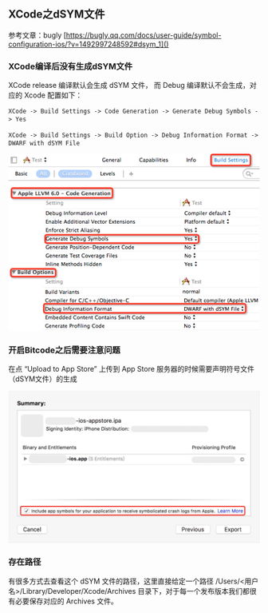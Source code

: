 ## XCode之dSYM文件

参考文章：bugly
[https://bugly.qq.com/docs/user-guide/symbol-configuration-ios/?v=1492997248592#dsym_1]()


### XCode编译后没有生成dSYM文件

XCode release 编译默认会生成 dSYM 文件， 而 Debug 编译默认不会生成，对应的 Xcode 配置如下：

	XCode -> Build Settings -> Code Generation -> Generate Debug Symbols -> Yes

	XCode -> Build Settings -> Build Option -> Debug Information Format -> DWARF with dSYM File
	
![](https://github.com/huangzhifei/huangzhifei.github.com/raw/master/images/xcode-setting.png)


### 开启Bitcode之后需要注意问题

在点 “Upload to App Store” 上传到 App Store 服务器的时候需要声明符号文件（dSYM文件）的生成

![](https://github.com/huangzhifei/huangzhifei.github.com/raw/master/images/BitcodedSYM.jpg)

### 存在路径

有很多方式去查看这个 dSYM 文件的路径，这里直接给定一个路径 /Users/<用户名>/Library/Developer/Xcode/Archives 目录下，对于每一个发布版本我们都很有必要保存对应的 Archives 文件。


